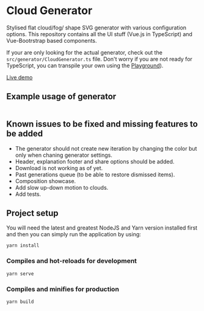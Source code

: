 # Cloud Generator
Stylised flat cloud/fog/ shape SVG generator with various configuration options. This repository contains all the UI stuff (Vue.js in TypeScript) and Vue-Bootrstrap based components.

If your are only looking for the actual generator, check out the `src/generator/CloudGenerator.ts` file. Don't worry if you are not ready for TypeScript, you can transpile your own using the [Playground](http://www.typescriptlang.org/play/)).

[Live demo](https://onetdev.com/projects/cloud_generator)

## Example usage of generator

```typescript

```

## Known issues to be fixed and missing features to be added

- The generator should not create new iteration by changing the color but only when chaning generator settings.
- Header, explanation footer and share options should be added.
- Download is not working as of yet.
- Past generations queue (to be able to restore dismissed items).
- Composition showcase.
- Add slow up-down motion to clouds.
- Add tests.

## Project setup

You will need the latest and greatest NodeJS and Yarn version installed first and then you can simply run the application by using:

```
yarn install
```

### Compiles and hot-reloads for development
```
yarn serve
```

### Compiles and minifies for production
```
yarn build
```
